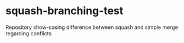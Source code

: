 # squash-branching-test
Repository show-casing difference between squash and simple merge regarding conflicts
